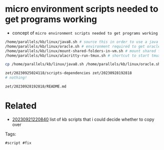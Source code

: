 # micro environment scripts needed to get programs working

- concept of `micro environment scripts needed to get programs working`

```bash
/home/parallels/kb/linux/java8.sh # source this in order to use a java 8 environment if it is installed
/home/parallels/kb/linux/oracle.sh # environment required to get oracle client working
/home/parallels/kb/linux/mount-shared-folders-in-vm.sh # mount shared folders on VM
/home/parallels/kb/linux/alacritty-run-tmux.sh # shortcut to start tmux session in a working directory with alacritty

cp /home/parallels/kb/linux/java8.sh /home/parallels/kb/linux/oracle.sh /home/parallels/kb/linux/mount-shared-folders-in-vm.sh /home/parallels/kb/linux/alacritty-run-tmux.sh .

zet/20230925024118/scripts-dependencies zet/20230928192818
# nothing!

```

` zet/20230928192818/README.md `

# Related

- [20230921220840](/zet/20230921220840/README.md) list of kb scripts that i could decide whether to copy over

Tags:

    #script #fix
